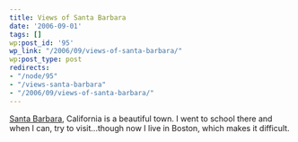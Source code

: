 ```yaml
---
title: Views of Santa Barbara
date: '2006-09-01'
tags: []
wp:post_id: '95'
wp_link: "/2006/09/views-of-santa-barbara/"
wp:post_type: post
redirects:
- "/node/95"
- "/views-santa-barbara"
- "/2006/09/views-of-santa-barbara/"
---
```


[Santa Barbara](http://en.wikipedia.org/wiki/Santa_Barbara%2C_California), California is a beautiful town. I went to school there and when I can, try to visit...though now I live in Boston, which makes it difficult.
